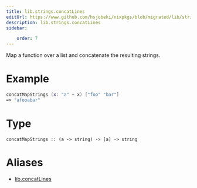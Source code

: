 ```yaml
---
title: lib.strings.concatLines
editUrl: https://www.github.com/hsjobeki/nixpkgs/blob/migrated/lib/strings.nix#L78C25
description: lib.strings.concatLines
sidebar:

    order: 7
---
```


Map a function over a list and concatenate the resulting strings.

# Example

```nix
concatMapStrings (x: "a" + x) ["foo" "bar"]
=> "afooabar"
```

# Type

```
concatMapStrings :: (a -> string) -> [a] -> string
```


# Aliases

- [lib.concatLines](/nix-doc-comments/reference/lib/lib-concatlines)


